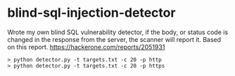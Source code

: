 # blind-sql-injection-detector

Wrote my own blind SQL vulnerability detector, if the body, or status code is changed in the response from the server, the scanner will report it.
Based on this report. https://hackerone.com/reports/2051931
```
> python detector.py -t targets.txt -c 20 -p http
> python detector.py -t targets.txt -c 20 -p https
```
